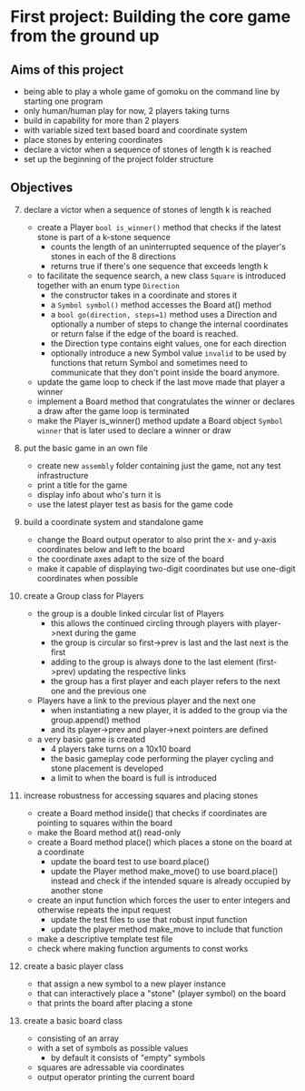 # First project: Building the core game from the ground up

## Aims of this project
* being able to play a whole game of gomoku on the command line by starting one program
* only human/human play for now, 2 players taking turns
* build in capability for more than 2 players
* with variable sized text based board and coordinate system
* place stones by entering coordinates
* declare a victor when a sequence of stones of length k is reached
* set up the beginning of the project folder structure



## Objectives
7. declare a victor when a sequence of stones of length k is reached
    * create a Player `bool is_winner()` method that checks if the latest stone is part of a k-stone sequence
        - counts the length of an uninterrupted sequence of the player's stones in each of the 8 directions
        - returns true if there's one sequence that exceeds length k
    * to facilitate the sequence search, a new class `Square` is introduced together with an enum type `Direction`
        - the constructor takes in a coordinate and stores it
        - a `Symbol symbol()` method accesses the Board at() method
        - a `bool go(direction, steps=1)` method uses a Direction and optionally a number of steps to change the internal coordinates or return false if the edge of the board is reached.
        - the Direction type contains eight values, one for each direction
        - optionally introduce a new Symbol value `invalid` to be used by functions that return Symbol and sometimes need to communicate that they don't point inside the board anymore.
    * update the game loop to check if the last move made that player a winner
    * implement a Board method that congratulates the winner or declares a draw after the game loop is terminated
    * make the Player is_winner() method update a Board object `Symbol winner` that is later used to declare a winner or draw

6. put the basic game in an own file
    * create new `assembly` folder containing just the game, not any test infrastructure
    * print a title for the game
    * display info about who's turn it is
    * use the latest player test as basis for the game code

5. build a coordinate system and standalone game
    * change the Board output operator to also print the x- and y-axis coordinates below and left to the board
    * the coordinate axes adapt to the size of the board
    * make it capable of displaying two-digit coordinates but use one-digit coordinates when possible

4. create a Group class for Players
    * the group is a double linked circular list of Players
        - this allows the continued circling through players with player->next during the game
        - the group is circular so first->prev is last and the last next is the first
        - adding to the group is always done to the last element (first->prev) updating the respective links
        - the group has a first player and each player refers to the next one and the previous one
    * Players have a link to the previous player and the next one
        - when instantiating a new player, it is added to the group via the group.append() method
        - and its player->prev and player->next pointers are defined
    * a very basic game is created
        - 4 players take turns on a 10x10 board
        - the basic gameplay code performing the player cycling and stone placement is developed
        - a limit to when the board is full is introduced

3. increase robustness for accessing squares and placing stones
    * create a Board method inside() that checks if coordinates are pointing to squares within the board
    * make the Board method at() read-only
    * create a Board method place() which places a stone on the board at a coordinate
        - update the board test to use board.place()
        - update the Player method make_move() to use board.place() instead and check if the intended square is already occupied by another stone
    * create an input function which forces the user to enter integers and otherwise repeats the input request
        - update the test files to use that robust input function
        - update the player method make_move to include that function
    * make a descriptive template test file
    * check where making function arguments to const works

2. create a basic player class
    * that assign a new symbol to a new player instance
    * that can interactively place a "stone" (player symbol) on the board
    * that prints the board after placing a stone
    
1. create a basic board class 
    * consisting of an array
    * with a set of symbols as possible values
        - by default it consists of "empty" symbols
    * squares are adressable via coordinates
    * output operator printing the current board

